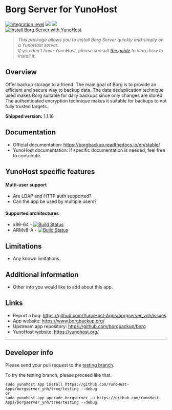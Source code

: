 # Borg Server for YunoHost

[![Integration level](https://dash.yunohost.org/integration/borgserver.svg)](https://dash.yunohost.org/appci/app/borgserver) ![](https://ci-apps.yunohost.org/ci/badges/borgserver.status.svg) ![](https://ci-apps.yunohost.org/ci/badges/borgserver.maintain.svg)  
[![Install Borg Server with YunoHost](https://install-app.yunohost.org/install-with-yunohost.svg)](https://install-app.yunohost.org/?app=borgserver)

> *This package allows you to install Borg Server quickly and simply on a YunoHost server.  
If you don't have YunoHost, please consult [the guide](https://yunohost.org/#/install) to learn how to install it.*

## Overview
Offer backup storage to a friend.
The main goal of Borg is to provide an efficient and secure way to backup data. The data deduplication technique used makes Borg suitable for daily backups since only changes are stored. The authenticated encryption technique makes it suitable for backups to not fully trusted targets.

**Shipped version:** 1.1.16

## Documentation

 * Official documentation: https://borgbackup.readthedocs.io/en/stable/
 * YunoHost documentation: If specific documentation is needed, feel free to contribute.

## YunoHost specific features

#### Multi-user support

 * Are LDAP and HTTP auth supported?
 * Can the app be used by multiple users?

#### Supported architectures

* x86-64 - [![Build Status](https://ci-apps.yunohost.org/ci/logs/borgserver%20%28Apps%29.svg)](https://ci-apps.yunohost.org/ci/apps/borgserver/)
* ARMv8-A - [![Build Status](https://ci-apps-arm.yunohost.org/ci/logs/borgserver%20%28Apps%29.svg)](https://ci-apps-arm.yunohost.org/ci/apps/borgserver/)

## Limitations

* Any known limitations.

## Additional information

* Other info you would like to add about this app.

## Links

 * Report a bug: https://github.com/YunoHost-Apps/borgserver_ynh/issues
 * App website: https://www.borgbackup.org/
 * Upstream app repository: https://github.com/borgbackup/borg
 * YunoHost website: https://yunohost.org/

---

## Developer info

Please send your pull request to the [testing branch](https://github.com/YunoHost-Apps/borgserver_ynh/tree/testing).

To try the testing branch, please proceed like that.
```
sudo yunohost app install https://github.com/YunoHost-Apps/borgserver_ynh/tree/testing --debug
or
sudo yunohost app upgrade borgserver -u https://github.com/YunoHost-Apps/borgserver_ynh/tree/testing --debug
```
